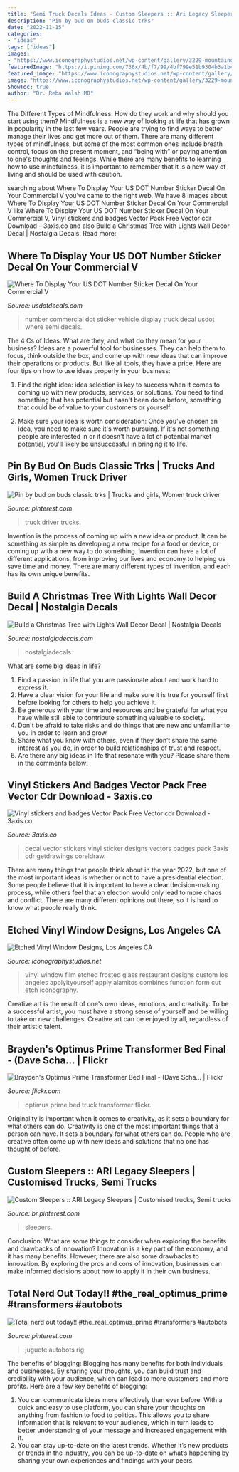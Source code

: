 ```yaml
---
title: "Semi Truck Decals Ideas - Custom Sleepers :: Ari Legacy Sleepers"
description: "Pin by bud on buds classic trks"
date: "2022-11-15"
categories:
- "ideas"
tags: ["ideas"]
images:
- "https://www.iconographystudios.net/wp-content/gallery/3229-mountaingate-window-etch/etched_window_vinyl_4.gif"
featuredImage: "https://i.pinimg.com/736x/4b/f7/99/4bf799e51b9304b3a1bc71970a14f6a1.jpg"
featured_image: "https://www.iconographystudios.net/wp-content/gallery/3229-mountaingate-window-etch/etched_window_vinyl_4.gif"
image: "https://www.iconographystudios.net/wp-content/gallery/3229-mountaingate-window-etch/etched_window_vinyl_4.gif"
ShowToc: true
author: "Dr. Reba Walsh MD"
---
```



The Different Types of Mindfulness: How do they work and why should you start using them?
Mindfulness is a new way of looking at life that has grown in popularity in the last few years. People are trying to find ways to better manage their lives and get more out of them. There are many different types of mindfulness, but some of the most common ones include breath control, focus on the present moment, and “being with” or paying attention to one's thoughts and feelings. While there are many benefits to learning how to use mindfulness, it is important to remember that it is a new way of living and should be used with caution.

	

		
searching about Where To Display Your US DOT Number Sticker Decal On Your Commercial V you've came to the right web. We have 8 Images about Where To Display Your US DOT Number Sticker Decal On Your Commercial V like Where To Display Your US DOT Number Sticker Decal On Your Commercial V, Vinyl stickers and badges Vector Pack Free Vector cdr Download - 3axis.co and also Build a Christmas Tree with Lights Wall Decor Decal | Nostalgia Decals. Read more:
		
    
## Where To Display Your US DOT Number Sticker Decal On Your Commercial V

<img loading=lazy src="http://cdn.shopify.com/s/files/1/0004/9751/6597/articles/wheretodisplayyourusdotnumberdecalsticker_1200x630.jpg?v=1581547028" onerror="this.onerror=null;this.src='https://tse4.mm.bing.net/th?id=OIP.JjVviESEUsUyKEqdxyXQmgHaFR&amp;pid=15.1';" alt="Where To Display Your US DOT Number Sticker Decal On Your Commercial V">

_Source: usdotdecals.com_

>number commercial dot sticker vehicle display truck decal usdot where semi decals. 

	

The 4 Cs of Ideas: What are they, and what do they mean for your business?
Ideas are a powerful tool for businesses. They can help them to focus, think outside the box, and come up with new ideas that can improve their operations or products. But like all tools, they have a price. Here are four tips on how to use ideas properly in your business:
1. Find the right idea: idea selection is key to success when it comes to coming up with new products, services, or solutions. You need to find something that has potential but hasn't been done before, something that could be of value to your customers or yourself.

2. Make sure your idea is worth consideration: Once you've chosen an idea, you need to make sure it's worth pursuing. If it's not something people are interested in or it doesn't have a lot of potential market potential, you'll likely be unsuccessful in bringing it to life.

    
## Pin By Bud On Buds Classic Trks | Trucks And Girls, Women Truck Driver

<img loading=lazy src="https://i.pinimg.com/736x/a5/bb/db/a5bbdb88491e0396bd8eeb522ce75fd4.jpg" onerror="this.onerror=null;this.src='https://tse1.mm.bing.net/th?id=OIP.q0TZVEMyFmcJxU6wveYvlQHaJ4&amp;pid=15.1';" alt="Pin by bud on buds classic trks | Trucks and girls, Women truck driver">

_Source: pinterest.com_

>truck driver trucks. 

	

Invention is the process of coming up with a new idea or product. It can be something as simple as developing a new recipe for a food or device, or coming up with a new way to do something. Invention can have a lot of different applications, from improving our lives and economy to helping us save time and money. There are many different types of invention, and each has its own unique benefits.

    
## Build A Christmas Tree With Lights Wall Decor Decal | Nostalgia Decals

<img loading=lazy src="https://cdn.shopify.com/s/files/1/0035/3782/9955/products/build_a_christmas_tree_with_lights_done_tree_1200x1200.jpg?v=1541788785" onerror="this.onerror=null;this.src='https://tse1.mm.bing.net/th?id=OIP.RZqr6drPLWEjVvV8RhKaOQHaKV&amp;pid=15.1';" alt="Build a Christmas Tree with Lights Wall Decor Decal | Nostalgia Decals">

_Source: nostalgiadecals.com_

>nostalgiadecals. 

	

What are some big ideas in life?
1. Find a passion in life that you are passionate about and work hard to express it.
2. Have a clear vision for your life and make sure it is true for yourself first before looking for others to help you achieve it.
3. Be generous with your time and resources and be grateful for what you have while still able to contribute something valuable to society.
4. Don't be afraid to take risks and do things that are new and unfamiliar to you in order to learn and grow.
5. Share what you know with others, even if they don’t share the same interest as you do, in order to build relationships of trust and respect. 
6. Are there any big ideas in life that resonate with you? Please share them in the comments below!

    
## Vinyl Stickers And Badges Vector Pack Free Vector Cdr Download - 3axis.co

<img loading=lazy src="https://3axis.co/user-images/e1gv8x1l.jpg" onerror="this.onerror=null;this.src='https://tse2.mm.bing.net/th?id=OIP.IT0nuwULzDbv722ZyiSdnQHaKU&amp;pid=15.1';" alt="Vinyl stickers and badges Vector Pack Free Vector cdr Download - 3axis.co">

_Source: 3axis.co_

>decal vector stickers vinyl sticker designs vectors badges pack 3axis cdr getdrawings coreldraw. 

	

There are many things that people think about in the year 2022, but one of the most important ideas is whether or not to have a presidential election. Some people believe that it is important to have a clear decision-making process, while others feel that an election would only lead to more chaos and conflict. There are many different opinions out there, so it is hard to know what people really think.

    
## Etched Vinyl Window Designs, Los Angeles CA

<img loading=lazy src="https://www.iconographystudios.net/wp-content/gallery/3229-mountaingate-window-etch/etched_window_vinyl_4.gif" onerror="this.onerror=null;this.src='https://tse1.mm.bing.net/th?id=OIP.AyHa5_XnjN7nBAEPzUVBqwHaFj&amp;pid=15.1';" alt="Etched Vinyl Window Designs, Los Angeles CA">

_Source: iconographystudios.net_

>vinyl window film etched frosted glass restaurant designs custom los angeles applyityourself apply alamitos combines function form cut etch iconography. 

	

Creative art is the result of one's own ideas, emotions, and creativity. To be a successful artist, you must have a strong sense of yourself and be willing to take on new challenges. Creative art can be enjoyed by all, regardless of their artistic talent.

    
## Brayden&#039;s Optimus Prime Transformer Bed Final - (Dave Scha… | Flickr

<img loading=lazy src="https://c1.staticflickr.com/9/8376/8572878475_ee08c25723_b.jpg" onerror="this.onerror=null;this.src='https://tse3.mm.bing.net/th?id=OIP.lODwwPFC39OqM-yfMLMmPQHaFj&amp;pid=15.1';" alt="Brayden&#039;s Optimus Prime Transformer Bed Final - (Dave Scha… | Flickr">

_Source: flickr.com_

>optimus prime bed truck transformer flickr. 

	

Originality is important when it comes to creativity, as it sets a boundary for what others can do.
Creativity is one of the most important things that a person can have. It sets a boundary for what others can do. People who are creative often come up with new ideas and solutions that no one has thought of before.

    
## Custom Sleepers :: ARI Legacy Sleepers | Customised Trucks, Semi Trucks

<img loading=lazy src="https://i.pinimg.com/736x/ad/55/55/ad555528ccfd6b6397dc2448ccee347a.jpg" onerror="this.onerror=null;this.src='https://tse3.mm.bing.net/th?id=OIP.TjqC239NqPKkTl6yLw8PxwHaFI&amp;pid=15.1';" alt="Custom Sleepers :: ARI Legacy Sleepers | Customised trucks, Semi trucks">

_Source: br.pinterest.com_

>sleepers. 

	

Conclusion: What are some things to consider when exploring the benefits and drawbacks of innovation?
Innovation is a key part of the economy, and it has many benefits. However, there are also some drawbacks to innovation. By exploring the pros and cons of innovation, businesses can make informed decisions about how to apply it in their own business.

    
## Total Nerd Out Today!! #the_real_optimus_prime #transformers #autobots

<img loading=lazy src="https://i.pinimg.com/736x/4b/f7/99/4bf799e51b9304b3a1bc71970a14f6a1.jpg" onerror="this.onerror=null;this.src='https://tse3.mm.bing.net/th?id=OIP.X9DCL2SqQCxXKhK0qSvAFQHaHa&amp;pid=15.1';" alt="Total nerd out today!! #the_real_optimus_prime #transformers #autobots">

_Source: pinterest.com_

>juguete autobots rig. 

	

The benefits of blogging:
Blogging has many benefits for both individuals and businesses. By sharing your thoughts, you can build trust and credibility with your audience, which can lead to more customers and more profits. Here are a few key benefits of blogging: 
1. You can communicate ideas more effectively than ever before. With a quick and easy to use platform, you can share your thoughts on anything from fashion to food to politics. This allows you to share information that is relevant to your audience, which in turn leads to better understanding of your message and increased engagement with it. 
2. You can stay up-to-date on the latest trends. Whether it’s new products or trends in the industry, you can be up-to-date on what’s happening by sharing your own experiences and findings with your peers.

